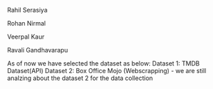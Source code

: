 Rahil Serasiya

Rohan Nirmal

Veerpal Kaur

Ravali Gandhavarapu


As of now we have selected the dataset as below:
Dataset 1: TMDB Dataset(API)
Dataset 2: Box Office Mojo (Webscrapping) - we are still analzing about the dataset 2 for the data collection
